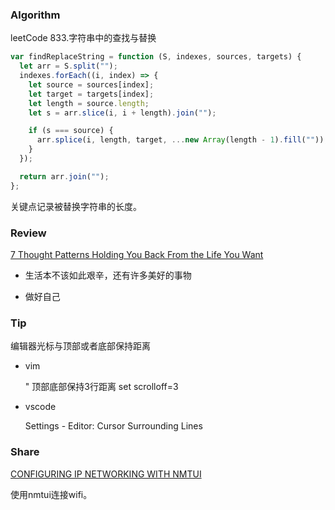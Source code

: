 ### Algorithm

leetCode 833.字符串中的查找与替换

``` javascript
var findReplaceString = function (S, indexes, sources, targets) {
  let arr = S.split("");
  indexes.forEach((i, index) => {
    let source = sources[index];
    let target = targets[index];
    let length = source.length;
    let s = arr.slice(i, i + length).join("");

    if (s === source) {
      arr.splice(i, length, target, ...new Array(length - 1).fill(""));
    }
  });

  return arr.join("");
};
```

关键点记录被替换字符串的长度。

### Review

[7 Thought Patterns Holding You Back From the Life You Want](https://humanparts.medium.com/7-thought-patterns-holding-you-back-from-the-life-you-want-8df6485138b2)

- 生活本不该如此艰辛，还有许多美好的事物

- 做好自己

### Tip

编辑器光标与顶部或者底部保持距离

- vim

  " 顶部底部保持3行距离
  set scrolloff=3

- vscode

  Settings - Editor: Cursor Surrounding Lines

### Share

[CONFIGURING IP NETWORKING WITH NMTUI](https://access.redhat.com/documentation/en-us/red_hat_enterprise_linux/7/html/networking_guide/sec-configuring_ip_networking_with_nmtui)

使用nmtui连接wifi。
